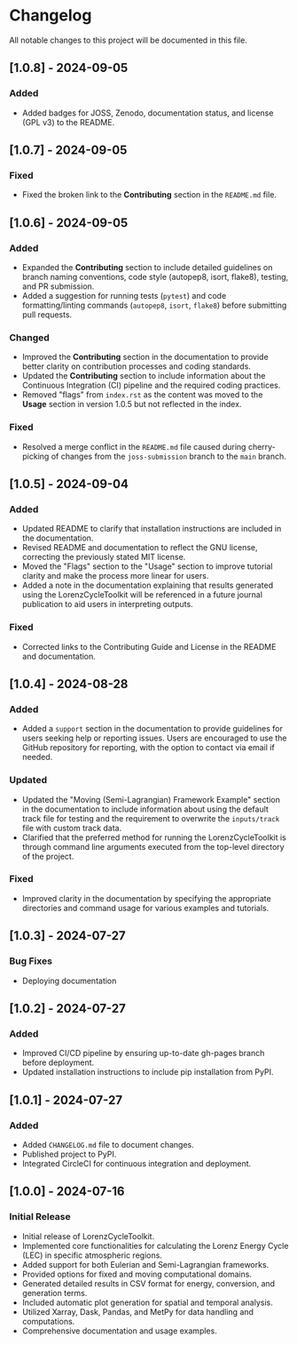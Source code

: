 # Changelog

All notable changes to this project will be documented in this file.

## [1.0.8] - 2024-09-05

### Added
- Added badges for JOSS, Zenodo, documentation status, and license (GPL v3) to the README.

## [1.0.7] - 2024-09-05

### Fixed
- Fixed the broken link to the **Contributing** section in the `README.md` file.

## [1.0.6] - 2024-09-05

### Added
- Expanded the **Contributing** section to include detailed guidelines on branch naming conventions, code style (autopep8, isort, flake8), testing, and PR submission.
- Added a suggestion for running tests (`pytest`) and code formatting/linting commands (`autopep8`, `isort`, `flake8`) before submitting pull requests.

### Changed
- Improved the **Contributing** section in the documentation to provide better clarity on contribution processes and coding standards.
- Updated the **Contributing** section to include information about the Continuous Integration (CI) pipeline and the required coding practices.
- Removed "flags" from `index.rst` as the content was moved to the **Usage** section in version 1.0.5 but not reflected in the index.

### Fixed
- Resolved a merge conflict in the `README.md` file caused during cherry-picking of changes from the `joss-submission` branch to the `main` branch.


## [1.0.5] - 2024-09-04

### Added
- Updated README to clarify that installation instructions are included in the documentation.
- Revised README and documentation to reflect the GNU license, correcting the previously stated MIT license.
- Moved the "Flags" section to the "Usage" section to improve tutorial clarity and make the process more linear for users.
- Added a note in the documentation explaining that results generated using the LorenzCycleToolkit will be referenced in a future journal publication to aid users in interpreting outputs.

### Fixed
- Corrected links to the Contributing Guide and License in the README and documentation.

## [1.0.4] - 2024-08-28

### Added
- Added a `support` section in the documentation to provide guidelines for users seeking help or reporting issues. Users are encouraged to use the GitHub repository for reporting, with the option to contact via email if needed.

### Updated
- Updated the "Moving (Semi-Lagrangian) Framework Example" section in the documentation to include information about using the default track file for testing and the requirement to overwrite the `inputs/track` file with custom track data.
- Clarified that the preferred method for running the LorenzCycleToolkit is through command line arguments executed from the top-level directory of the project.

### Fixed
- Improved clarity in the documentation by specifying the appropriate directories and command usage for various examples and tutorials.

## [1.0.3] - 2024-07-27
### Bug Fixes
- Deploying documentation

## [1.0.2] - 2024-07-27
### Added
- Improved CI/CD pipeline by ensuring up-to-date gh-pages branch before deployment.
- Updated installation instructions to include pip installation from PyPI.

## [1.0.1] - 2024-07-27
### Added
- Added `CHANGELOG.md` file to document changes.
- Published project to PyPI.
- Integrated CircleCI for continuous integration and deployment.

## [1.0.0] - 2024-07-16
### Initial Release
- Initial release of LorenzCycleToolkit.
- Implemented core functionalities for calculating the Lorenz Energy Cycle (LEC) in specific atmospheric regions.
- Added support for both Eulerian and Semi-Lagrangian frameworks.
- Provided options for fixed and moving computational domains.
- Generated detailed results in CSV format for energy, conversion, and generation terms.
- Included automatic plot generation for spatial and temporal analysis.
- Utilized Xarray, Dask, Pandas, and MetPy for data handling and computations.
- Comprehensive documentation and usage examples.
